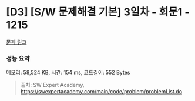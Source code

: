 # [D3] [S/W 문제해결 기본] 3일차 - 회문1 - 1215 

[문제 링크](https://swexpertacademy.com/main/code/problem/problemDetail.do?contestProbId=AV14QpAaAAwCFAYi) 

### 성능 요약

메모리: 58,524 KB, 시간: 154 ms, 코드길이: 552 Bytes



> 출처: SW Expert Academy, https://swexpertacademy.com/main/code/problem/problemList.do